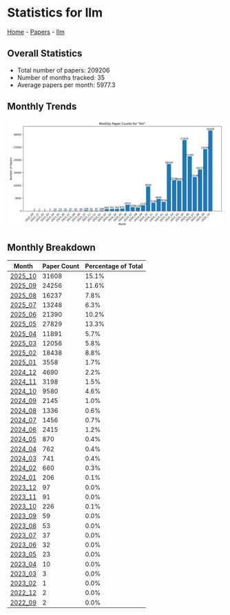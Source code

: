 # Statistics for llm

[Home](https://arxcompass.github.io) - [Papers](https://arxcompass.github.io/papers) - [llm](https://arxcompass.github.io/papers/llm)

## Overall Statistics

- Total number of papers: 209206
- Number of months tracked: 35
- Average papers per month: 5977.3

## Monthly Trends

![Monthly Paper Counts](monthly_stats.png)

## Monthly Breakdown

| Month | Paper Count | Percentage of Total |
| --- | --- | --- |
| [2025_10](./2025_10/papers_1.md) | 31608 | 15.1% |
| [2025_09](./2025_09/papers_1.md) | 24256 | 11.6% |
| [2025_08](./2025_08/papers_1.md) | 16237 | 7.8% |
| [2025_07](./2025_07/papers_1.md) | 13248 | 6.3% |
| [2025_06](./2025_06/papers_1.md) | 21390 | 10.2% |
| [2025_05](./2025_05/papers_1.md) | 27829 | 13.3% |
| [2025_04](./2025_04/papers_1.md) | 11891 | 5.7% |
| [2025_03](./2025_03/papers_1.md) | 12056 | 5.8% |
| [2025_02](./2025_02/papers_1.md) | 18438 | 8.8% |
| [2025_01](./2025_01/papers_1.md) | 3558 | 1.7% |
| [2024_12](./2024_12/papers_1.md) | 4690 | 2.2% |
| [2024_11](./2024_11/papers_1.md) | 3198 | 1.5% |
| [2024_10](./2024_10/papers_1.md) | 9580 | 4.6% |
| [2024_09](./2024_09/papers_1.md) | 2145 | 1.0% |
| [2024_08](./2024_08/papers_1.md) | 1336 | 0.6% |
| [2024_07](./2024_07/papers_1.md) | 1456 | 0.7% |
| [2024_06](./2024_06/papers_1.md) | 2415 | 1.2% |
| [2024_05](./2024_05/papers_1.md) | 870 | 0.4% |
| [2024_04](./2024_04/papers_1.md) | 762 | 0.4% |
| [2024_03](./2024_03/papers_1.md) | 741 | 0.4% |
| [2024_02](./2024_02/papers_1.md) | 660 | 0.3% |
| [2024_01](./2024_01/papers_1.md) | 206 | 0.1% |
| [2023_12](./2023_12/papers_1.md) | 97 | 0.0% |
| [2023_11](./2023_11/papers_1.md) | 91 | 0.0% |
| [2023_10](./2023_10/papers_1.md) | 226 | 0.1% |
| [2023_09](./2023_09/papers_1.md) | 59 | 0.0% |
| [2023_08](./2023_08/papers_1.md) | 53 | 0.0% |
| [2023_07](./2023_07/papers_1.md) | 37 | 0.0% |
| [2023_06](./2023_06/papers_1.md) | 32 | 0.0% |
| [2023_05](./2023_05/papers_1.md) | 23 | 0.0% |
| [2023_04](./2023_04/papers_1.md) | 10 | 0.0% |
| [2023_03](./2023_03/papers_1.md) | 3 | 0.0% |
| [2023_02](./2023_02/papers_1.md) | 1 | 0.0% |
| [2022_12](./2022_12/papers_1.md) | 2 | 0.0% |
| [2022_09](./2022_09/papers_1.md) | 2 | 0.0% |
